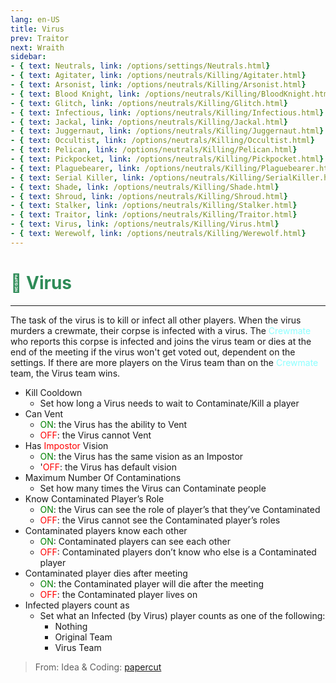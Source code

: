 ```yaml
---
lang: en-US
title: Virus
prev: Traitor
next: Wraith
sidebar:
- { text: Neutrals, link: /options/settings/Neutrals.html}
- { text: Agitater, link: /options/neutrals/Killing/Agitater.html}
- { text: Arsonist, link: /options/neutrals/Killing/Arsonist.html}
- { text: Blood Knight, link: /options/neutrals/Killing/BloodKnight.html}
- { text: Glitch, link: /options/neutrals/Killing/Glitch.html}
- { text: Infectious, link: /options/neutrals/Killing/Infectious.html}
- { text: Jackal, link: /options/neutrals/Killing/Jackal.html}
- { text: Juggernaut, link: /options/neutrals/Killing/Juggernaut.html}
- { text: Occultist, link: /options/neutrals/Killing/Occultist.html}
- { text: Pelican, link: /options/neutrals/Killing/Pelican.html}
- { text: Pickpocket, link: /options/neutrals/Killing/Pickpocket.html}
- { text: Plaguebearer, link: /options/neutrals/Killing/Plaguebearer.html}
- { text: Serial Killer, link: /options/neutrals/Killing/SerialKiller.html}
- { text: Shade, link: /options/neutrals/Killing/Shade.html}
- { text: Shroud, link: /options/neutrals/Killing/Shroud.html}
- { text: Stalker, link: /options/neutrals/Killing/Stalker.html}
- { text: Traitor, link: /options/neutrals/Killing/Traitor.html}
- { text: Virus, link: /options/neutrals/Killing/Virus.html}
- { text: Werewolf, link: /options/neutrals/Killing/Werewolf.html}
---
```


# <font color="#2e8b57">🦠 <b>Virus</b></font> <Badge text="Killing" type="tip" vertical="middle"/>
---

The task of the virus is to kill or infect all other players. When the virus murders a crewmate, their corpse is infected with a virus. The <font color=#8cffff>Crewmate</font> who reports this corpse is infected and joins the virus team or dies at the end of the meeting if the virus won't get voted out, dependent on the settings. If there are more players on the Virus team than on the <font color=#8cffff>Crewmate</font> team, the Virus team wins.
* Kill Cooldown
  * Set how long a Virus needs to wait to  Contaminate/Kill a player
* Can Vent
  * <font color=green>ON</font>: the Virus has the ability to Vent
  * <font color=red>OFF</font>: the Virus cannot Vent
* Has <font color=red>Impostor</font> Vision
  * <font color=green>ON</font>: the Virus has the same vision as an Impostor
  * '<font color=red>OFF</font>: the Virus has default vision
* Maximum Number Of Contaminations
  * Set how many times the Virus can Contaminate people
* Know Contaminated Player’s Role
  * <font color=green>ON</font>: the Virus can see the role of player’s that they’ve Contaminated
  * <font color=red>OFF</font>: the Virus cannot see the Contaminated player’s roles
* Contaminated players know each other
  * <font color=green>ON</font>: Contaminated players can see each other
  * <font color=red>OFF</font>: Contaminated players don’t know who else is a Contaminated player
* Contaminated player dies after meeting
  * <font color=green>ON</font>: the Contaminated player will die after the meeting
  * <font color=red>OFF</font>: the Contaminated player lives on
* Infected players count as
  * Set what an Infected (by Virus) player counts as one of the following:
    * Nothing
    * Original Team
    * Virus Team
  
> From: Idea & Coding: [papercut](https://github.com/lars-wu)
